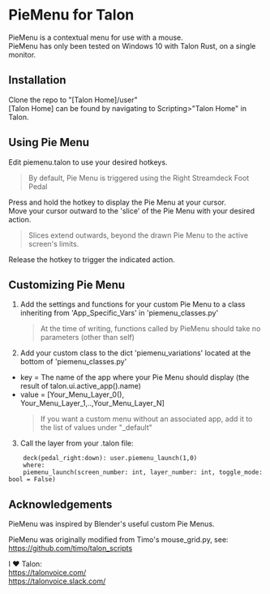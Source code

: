 # PieMenu for Talon  
PieMenu is a contextual menu for use with a mouse.  
PieMenu has only been tested on Windows 10 with Talon Rust, on a single monitor.  

## Installation  
Clone the repo to "[Talon Home]/user"  
[Talon Home] can be found by navigating to Scripting>"Talon Home" in Talon.

## Using Pie Menu
Edit piemenu.talon to use your desired hotkeys.  
> By default, Pie Menu is triggered using the Right Streamdeck Foot Pedal  

Press and hold the hotkey to display the Pie Menu at your cursor.  
Move your cursor outward to the 'slice' of the Pie Menu with your desired action.  
> Slices extend outwards, beyond the drawn Pie Menu to the active screen's limits.  

Release the hotkey to trigger the indicated action.  

## Customizing Pie Menu

1. Add the settings and functions for your custom Pie Menu to a class inheriting from 'App_Specific_Vars' in 'piemenu_classes.py'
    >At the time of writing, functions called by PieMenu should take no parameters (other than self)
2. Add your custom class to the dict 'piemenu_variations' located at the bottom of 'piemenu_classes.py' 
- key = The name of the app where your Pie Menu should display (the result of talon.ui.active_app().name)  
- value = [Your_Menu_Layer_0(), Your_Menu_Layer_1,..,Your_Menu_Layer_N]  
    >If you want a custom menu without an associated app, add it to the list of values under "_default"  
3. Call the layer from your .talon file:  
```
    deck(pedal_right:down): user.piemenu_launch(1,0) 
    where: 
    piemenu_launch(screen_number: int, layer_number: int, toggle_mode: bool = False)
```
## Acknowledgements  
PieMenu was inspired by Blender's useful custom Pie Menus.

PieMenu was originally modified from Timo's mouse_grid.py, see:  
https://github.com/timo/talon_scripts 
  
I ♥ Talon:  
https://talonvoice.com/  
https://talonvoice.slack.com/